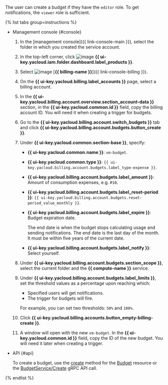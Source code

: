 The user can create a budget if they have the `editor` role. To get notifications, the `viewer` role is sufficient.

{% list tabs group=instructions %}

- Management console {#console}

   1. In the [management console]({{ link-console-main }}), select the folder in which you created the service account.
   1. In the top-left corner, click ![image](../../_assets/console-icons/dots-9.svg) **{{ ui-key.yacloud.iam.folder.dashboard.label_products }}**.
   1. Select ![image](../../_assets/console-icons/credit-card.svg) [**{{ billing-name }}**]({{ link-console-billing }}).
   1. On the **{{ ui-key.yacloud.billing.label_accounts }}** page, select a billing account.
   1. In the **{{ ui-key.yacloud.billing.account.overview.section_account-data }}** section, in the **{{ ui-key.yacloud.common.id }}** field, copy the billing account ID. You will need it when creating a trigger for budgets.
   1. Go to the **{{ ui-key.yacloud.billing.account.switch_budgets }}** tab and click **{{ ui-key.yacloud.billing.account.budgets.button_create }}**.
   1. Under **{{ ui-key.yacloud.common.section-base }}**, specify:
      * **{{ ui-key.yacloud.common.name }}**: `vm-budget`.
      * **{{ ui-key.yacloud.common.type }}**: `{{ ui-key.yacloud.billing.account.budgets.label_type-expense }}`.
      * **{{ ui-key.yacloud.billing.account.budgets.label_amount }}**: Amount of consumption expenses, e.g. `₽10`.
      * **{{ ui-key.yacloud.billing.account.budgets.label_reset-period }}**: `{{ ui-key.yacloud.billing.account.budgets.reset-period_value_monthly }}`.
      * **{{ ui-key.yacloud.billing.account.budgets.label_expire }}**: Budget expiration date.

         The end date is when the budget stops calculating usage and sending notifications. The end date is the last day of the month. It must be within five years of the current date.
      * **{{ ui-key.yacloud.billing.account.budgets.label_notify }}**: Select yourself.

   1. Under **{{ ui-key.yacloud.billing.account.budgets.section_scope }}**, select the current folder and the **{{ compute-name }}** service.
   1. Under **{{ ui-key.yacloud.billing.account.budgets.label_limits }}**, set the threshold values as a percentage upon reaching which:
      * Specified users will get notifications.
      * The trigger for budgets will fire.

      For example, you can set two thresholds: `50%` and `100%`.

   1. Click **{{ ui-key.yacloud.billing.accounts.button_empty-billing-create }}**.
   1. A window will open with the new `vm-budget`. In the **{{ ui-key.yacloud.common.id }}** field, copy the ID of the new budget. You will need it later when creating a trigger.

- API {#api}

   To create a budget, use the [create](../../billing/api-ref/Budget/create.md) method for the [Budget](../../billing/api-ref/Budget/index.md) resource or the [BudgetService/Create](../../billing/api-ref/grpc/budget_service.md#Create) gRPC API call.

{% endlist %}